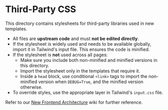 # Third-Party CSS

This directory contains stylesheets for third-party libraries used in new templates.

- All files are **upstream code** and must **not be edited directly**.
- If the stylesheet is widely used and needs to be available globally, import it in Tailwind's input file. This ensures the code is minified.
- If the stylesheet is **not** used across all pages:
  - Make sure you include both non-minified and minified versions in this directory.
  - Import the stylesheet only in the templates that require it.
  - Inside a `head` block, use conditional `<link>` tags to import the non-minified version when `DEBUG=True`, and the minified version otherwise.
- To override styles, use the appropriate layer in Tailwind's `input.css` file.

Refer to our [New Frontend Architecture][wiki] wiki for further reference.

[wiki]: https://github.com/freelawproject/courtlistener/wiki/New-Frontend-Architecture

